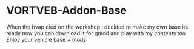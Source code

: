 # VORTVEB-Addon-Base
When the hvap died on the workshop i decided to make my own base its ready now you can download it for gmod and play with my contents too
Enjoy your vehicle base + mods
